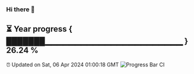### Hi there 👋
⏳ Year progress { ███████▁▁▁▁▁▁▁▁▁▁▁▁▁▁▁▁▁▁▁▁▁▁▁ } 26.24 %
---
⏰ Updated on Sat, 06 Apr 2024 01:00:18 GMT
![Progress Bar CI](https://github.com/liununu/liununu/workflows/Progress%20Bar%20CI/badge.svg)

